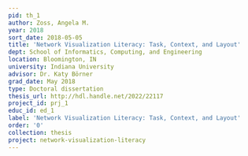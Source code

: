 ```yaml
---
pid: th_1
author: Zoss, Angela M.
year: 2018
sort_date: 2018-05-05
title: 'Network Visualization Literacy: Task, Context, and Layout'
dept: School of Informatics, Computing, and Engineering
location: Bloomington, IN
university: Indiana University
advisor: Dr. Katy Börner
grad_date: May 2018
type: Doctoral dissertation
thesis_url: http://hdl.handle.net/2022/22117
project_id: prj_1
educ_id: ed_1
label: 'Network Visualization Literacy: Task, Context, and Layout'
order: '0'
collection: thesis
project: network-visualization-literacy
---
```


